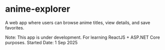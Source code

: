 # anime-explorer
A web app where users can browse anime titles, view details, and save favorites.

Note: This app is under development. For learning ReactJS + ASP.NET Core purposes. 
Started Date: 1 Sep 2025
